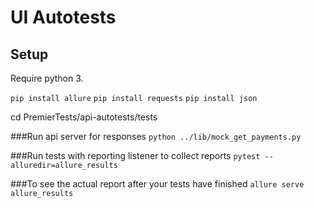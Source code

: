 # UI Autotests
## Setup

Require python 3.

`pip install allure`
`pip install requests`
`pip install json`

cd PremierTests/api-autotests/tests

###Run api server for responses
`python ../lib/mock_get_payments.py` 

###Run tests with reporting listener to collect reports
`pytest --alluredir=allure_results`

###To see the actual report after your tests have finished
`allure serve allure_results`